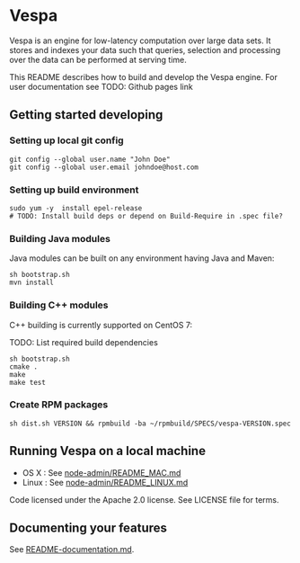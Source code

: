 # Vespa

Vespa is an engine for low-latency computation over large data sets.
It stores and indexes your data such that queries, selection and processing over the
data can be performed at serving time.

This README describes how to build and develop the Vespa engine.
For user documentation see TODO: Github pages link

## Getting started developing

### Setting up local git config

    git config --global user.name "John Doe"
    git config --global user.email johndoe@host.com


### Setting up build environment

    sudo yum -y  install epel-release
    # TODO: Install build deps or depend on Build-Require in .spec file?

### Building Java modules

Java modules can be built on any environment having Java and Maven:

    sh bootstrap.sh
    mvn install

### Building C++ modules

C++ building is currently supported on CentOS 7:

TODO: List required build dependencies

    sh bootstrap.sh
    cmake .
    make
    make test

### Create RPM packages

    sh dist.sh VERSION && rpmbuild -ba ~/rpmbuild/SPECS/vespa-VERSION.spec

## Running Vespa on a local machine

* OS X : See [node-admin/README_MAC.md](node-admin/README_MAC.md)
* Linux : See [node-admin/README_LINUX.md](node-admin/README_LINUX.md)


Code licensed under the Apache 2.0 license. See LICENSE file for terms.

## Documenting your features

See [README-documentation.md](README-documentation.md).